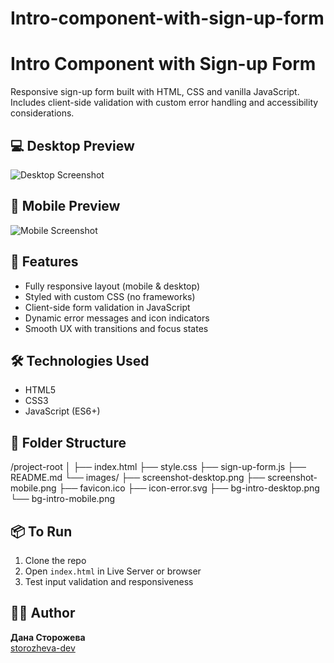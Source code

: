 # Intro-component-with-sign-up-form

# Intro Component with Sign-up Form

Responsive sign-up form built with HTML, CSS and vanilla JavaScript.  
Includes client-side validation with custom error handling and accessibility considerations.

## 💻 Desktop Preview

![Desktop Screenshot](./screenshot-desktop.png)

## 📱 Mobile Preview

![Mobile Screenshot](./screenshot-mobile.png)

## 🔧 Features

- Fully responsive layout (mobile & desktop)
- Styled with custom CSS (no frameworks)
- Client-side form validation in JavaScript
- Dynamic error messages and icon indicators
- Smooth UX with transitions and focus states

## 🛠️ Technologies Used

- HTML5
- CSS3
- JavaScript (ES6+)

## 📁 Folder Structure

/project-root
│
├── index.html
├── style.css
├── sign-up-form.js
├── README.md
└── images/
├── screenshot-desktop.png
├── screenshot-mobile.png
├── favicon.ico
├── icon-error.svg
├── bg-intro-desktop.png
└── bg-intro-mobile.png

## 📦 To Run

1. Clone the repo
2. Open `index.html` in Live Server or browser
3. Test input validation and responsiveness

## 👩‍💻 Author

**Дана Сторожева**  
[storozheva-dev](https://github.com/Storozheva-dev)
